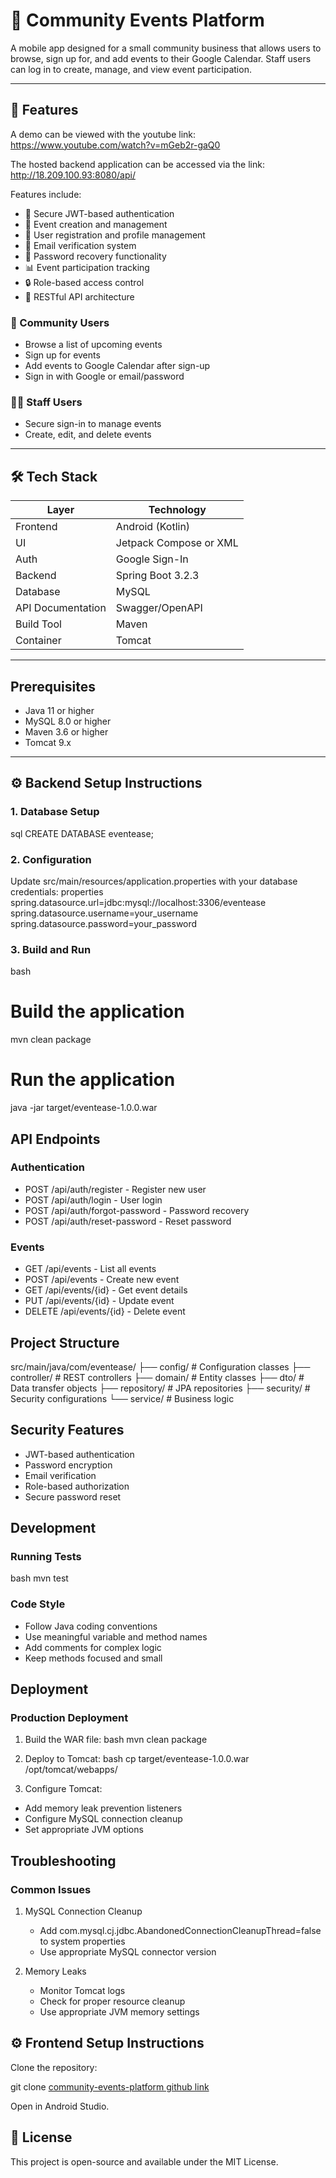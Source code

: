 # 📅 Community Events Platform

A mobile app designed for a small community business that allows users to browse, sign up for, and add events to their Google Calendar. Staff users can log in to create, manage, and view event participation.

---

## 🚀 Features

A demo can be viewed with the youtube link: https://www.youtube.com/watch?v=mGeb2r-gaQ0

The hosted backend application can be accessed via the link: http://18.209.100.93:8080/api/

Features include:

- 🔐 Secure JWT-based authentication
- 📅 Event creation and management
- 👥 User registration and profile management
- 📧 Email verification system
- 🔄 Password recovery functionality
- 📊 Event participation tracking
- 🔒 Role-based access control
- 📱 RESTful API architecture
  

### 👥 Community Users
- Browse a list of upcoming events
- Sign up for events 
- Add events to Google Calendar after sign-up
- Sign in with Google or email/password

### 👩‍💼 Staff Users
- Secure sign-in to manage events
- Create, edit, and delete events

---

## 🛠 Tech Stack

| Layer        | Technology            |
|-------------|------------------------|
| Frontend    | Android (Kotlin)       |
| UI          | Jetpack Compose or XML |
| Auth        | Google Sign-In |
| Backend     | Spring Boot 3.2.3    |
| Database     | MySQL   |
| API Documentation    | Swagger/OpenAPI    |
| Build Tool     | Maven    |
| Container| Tomcat    |

---

## Prerequisites
- Java 11 or higher
- MySQL 8.0 or higher
- Maven 3.6 or higher
- Tomcat 9.x

---

## ⚙️ Backend Setup Instructions

### 1. Database Setup
sql
CREATE DATABASE eventease;


### 2. Configuration
Update src/main/resources/application.properties with your database credentials:
properties
spring.datasource.url=jdbc:mysql://localhost:3306/eventease
spring.datasource.username=your_username
spring.datasource.password=your_password


### 3. Build and Run
bash
# Build the application
mvn clean package

# Run the application
java -jar target/eventease-1.0.0.war

## API Endpoints

### Authentication
- POST /api/auth/register - Register new user
- POST /api/auth/login - User login
- POST /api/auth/forgot-password - Password recovery
- POST /api/auth/reset-password - Reset password

### Events
- GET /api/events - List all events
- POST /api/events - Create new event
- GET /api/events/{id} - Get event details
- PUT /api/events/{id} - Update event
- DELETE /api/events/{id} - Delete event

## Project Structure

src/main/java/com/eventease/
├── config/          # Configuration classes
├── controller/      # REST controllers
├── domain/         # Entity classes
├── dto/            # Data transfer objects
├── repository/     # JPA repositories
├── security/       # Security configurations
└── service/        # Business logic


## Security Features
- JWT-based authentication
- Password encryption
- Email verification
- Role-based authorization
- Secure password reset

## Development

### Running Tests
bash
mvn test


### Code Style
- Follow Java coding conventions
- Use meaningful variable and method names
- Add comments for complex logic
- Keep methods focused and small

## Deployment

### Production Deployment
1. Build the WAR file:
bash
mvn clean package


2. Deploy to Tomcat:
bash
cp target/eventease-1.0.0.war /opt/tomcat/webapps/

3. Configure Tomcat:
- Add memory leak prevention listeners
- Configure MySQL connection cleanup
- Set appropriate JVM options

## Troubleshooting

### Common Issues
1. MySQL Connection Cleanup
   - Add com.mysql.cj.jdbc.AbandonedConnectionCleanupThread=false to system properties
   - Use appropriate MySQL connector version

2. Memory Leaks
   - Monitor Tomcat logs
   - Check for proper resource cleanup
   - Use appropriate JVM memory settings
  
## ⚙️ Frontend Setup Instructions

Clone the repository:

git clone [community-events-platform github link](https://github.com/Emman77240/events_platform/tree/main/frontend)

Open in Android Studio.



## 📝 License
This project is open-source and available under the MIT License.



